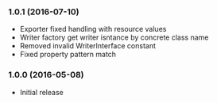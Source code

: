 
### 1.0.1 (2016-07-10)

* Exporter fixed handling with resource values 
* Writer factory get writer isntance by concrete class name
* Removed invalid WriterInterface constant
* Fixed property pattern match

### 1.0.0 (2016-05-08)

* Initial release
